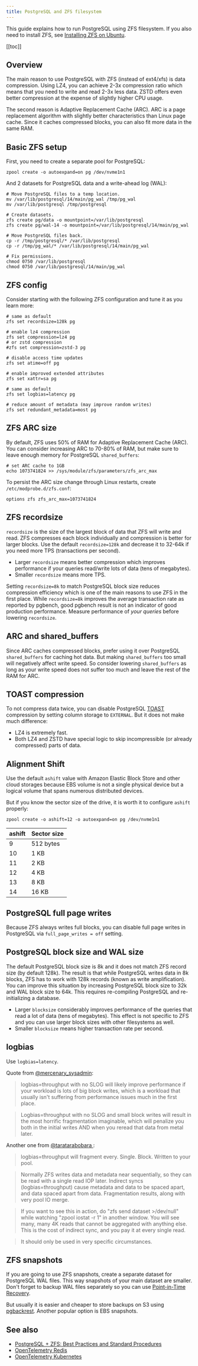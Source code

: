 ```yaml
---
title: PostgreSQL and ZFS filesystem
---
```


<UptraceCta />

<CoverImage title="Running PostgreSQL using ZFS and AWS EBS" />

This guide explains how to run PostgreSQL using ZFS filesystem. If you also need to install ZFS, see [Installing ZFS on Ubuntu](https://uptrace.dev/blog/ubuntu-install-zfs).

[[toc]]

## Overview

The main reason to use PostgreSQL with ZFS (instead of ext4/xfs) is data compression. Using LZ4, you can achieve 2-3x compression ratio which means that you need to write and read 2-3x less data. ZSTD offers even better compression at the expense of slightly higher CPU usage.

The second reason is Adaptive Replacement Cache (ARC). ARC is a page replacement algorithm with slightly better characteristics than Linux page cache. Since it caches compressed blocks, you can also fit more data in the same RAM.

## Basic ZFS setup

First, you need to create a separate pool for PostgreSQL:

```shell
zpool create -o autoexpand=on pg /dev/nvme1n1
```

And 2 datasets for PostgreSQL data and a write-ahead log (WAL):

```shell
# Move PostgreSQL files to a temp location.
mv /var/lib/postgresql/14/main/pg_wal /tmp/pg_wal
mv /var/lib/postgresql /tmp/postgresql

# Create datasets.
zfs create pg/data -o mountpoint=/var/lib/postgresql
zfs create pg/wal-14 -o mountpoint=/var/lib/postgresql/14/main/pg_wal

# Move PostgreSQL files back.
cp -r /tmp/postgresql/* /var/lib/postgresql
cp -r /tmp/pg_wal/* /var/lib/postgresql/14/main/pg_wal

# Fix permissions.
chmod 0750 /var/lib/postgresql
chmod 0750 /var/lib/postgresql/14/main/pg_wal
```

## ZFS config

Consider starting with the following ZFS configuration and tune it as you learn more:

```shell
# same as default
zfs set recordsize=128k pg

# enable lz4 compression
zfs set compression=lz4 pg
# or zstd compression
#zfs set compression=zstd-3 pg

# disable access time updates
zfs set atime=off pg

# enable improved extended attributes
zfs set xattr=sa pg

# same as default
zfs set logbias=latency pg

# reduce amount of metadata (may improve random writes)
zfs set redundant_metadata=most pg
```

## ZFS ARC size

By default, ZFS uses 50% of RAM for Adaptive Replacement Cache (ARC). You can consider increasing ARC to 70-80% of RAM, but make sure to leave enough memory for PostgreSQL `shared_buffers`:

```shell
# set ARC cache to 1GB
echo 1073741824 >> /sys/module/zfs/parameters/zfs_arc_max
```

To persist the ARC size change through Linux restarts, create `/etc/modprobe.d/zfs.conf`:

```shell
options zfs zfs_arc_max=1073741824
```

## ZFS recordsize

`recordsize` is the size of the largest block of data that ZFS will write and read. ZFS compresses each block individually and compression is better for larger blocks. Use the default `recordsize=128k` and decrease it to 32-64k if you need more TPS (transactions per second).

- Larger `recordsize` means better compression which improves performance if your queries read/write lots of data (tens of megabytes).
- Smaller `recordsize` means more TPS.

Setting `recordsize=8k` to match PostgreSQL block size reduces compression efficiency which is one of the main reasons to use ZFS in the first place. While `recordsize=8k` improves the average transaction rate as reported by pgbench, good pgbench result is not an indicator of good production performance. Measure performance of _your queries_ before lowering `recordsize`.

## ARC and shared_buffers

Since ARC caches compressed blocks, prefer using it over PostgreSQL `shared_buffers` for caching hot data. But making `shared_buffers` too small will negatively affect write speed. So consider lowering `shared_buffers` as long as your write speed does not suffer too much and leave the rest of the RAM for ARC.

## TOAST compression

To not compress data twice, you can disable PostgreSQL [TOAST](https://www.postgresql.org/docs/current/storage-toast.html) compression by setting column storage to `EXTERNAL`. But it does not make much difference:

- LZ4 is extremely fast.
- Both LZ4 and ZSTD have special logic to skip incompressible (or already compressed) parts of data.

## Alignment Shift

Use the default `ashift` value with Amazon Elastic Block Store and other cloud storages because EBS volume is not a single physical device but a logical volume that spans numerous distributed devices.

But if you know the sector size of the drive, it is worth it to configure `ashift` properly:

```shell
zpool create -o ashift=12 -o autoexpand=on pg /dev/nvme1n1
```

| ashift | Sector size |
| ------ | ----------- |
| 9      | 512 bytes   |
| 10     | 1 KB        |
| 11     | 2 KB        |
| 12     | 4 KB        |
| 13     | 8 KB        |
| 14     | 16 KB       |

## PostgreSQL full page writes

Because ZFS always writes full blocks, you can disable full page writes in PostgreSQL via `full_page_writes = off` setting.

## PostgreSQL block size and WAL size

The default PostgreSQL block size is 8k and it does not match ZFS record size (by default 128k). The result is that while PostgreSQL writes data in 8k blocks, ZFS has to work with 128k records (known as write amplification). You can improve this situation by increasing PostgreSQL block size to 32k and WAL block size to 64k. This requires re-compiling PostgreSQL and re-initializing a database.

- Larger `blocksize` considerably improves performance of the queries that read a lot of data (tens of megabytes). This effect is not specific to ZFS and you can use larger block sizes with other filesystems as well.
- Smaller `blocksize` means higher transaction rate per second.

## logbias

Use `logbias=latency`.

Quote from [@mercenary_sysadmin](https://www.reddit.com/r/zfs/comments/azt8sz/logbiasthroughput_without_a_slog/):

> logbias=throughput with no SLOG will likely improve performance if your workload is lots of big block writes, which is a workload that usually isn't suffering from performance issues much in the first place.

> Logbias=throughput with no SLOG and small block writes will result in the most horrific fragmentation imaginable, which will penalize you both in the initial writes AND when you reread that data from metal later.

Another one from [@taratarabobara ](https://www.reddit.com/r/zfs/comments/ayqw1r/zfs_heavy_write_amplification_due_to_free_space/ek9fsy4/):

> logbias=throughput will fragment every. Single. Block. Written to your pool.

> Normally ZFS writes data and metadata near sequentially, so they can be read with a single read IOP later. Indirect syncs (logbias=throughput) cause metadata and data to be spaced apart, and data spaced apart from data. Fragmentation results, along with very pool IO merge.

> If you want to see this in action, do "zfs send dataset >/dev/null" while watching "zpool iostat -r 1" in another window. You will see many, many 4K reads that cannot be aggregated with anything else. This is the cost of indirect sync, and you pay it at every single read.

> It should only be used in very specific circumstances.

## ZFS snapshots

If you are going to use ZFS snapshots, create a separate dataset for PostgreSQL WAL files. This way snapshots of your main dataset are smaller. Don't forget to backup WAL files separately so you can use [Point-in-Time Recovery](https://www.postgresql.org/docs/current/continuous-archiving.html).

But usually it is easier and cheaper to store backups on S3 using [pgbackrest](pgbackrest-s3-backups.md). Another popular option is EBS snapshots.

## See also

- [PostgreSQL + ZFS: Best Practices and Standard Procedures](https://people.freebsd.org/~seanc/postgresql/scale15x-2017-postgresql_zfs_best_practices.pdf)
- [OpenTelemetry Redis](https://uptrace.dev/guides/opentelemetry-redis)
- [OpenTelemetry Kubernetes](https://uptrace.dev/guides/opentelemetry-kubernetes)
